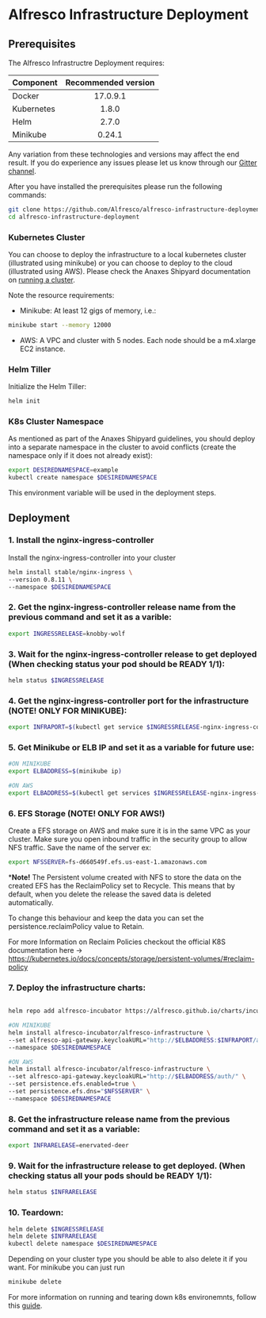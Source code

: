# Alfresco Infrastructure Deployment

## Prerequisites

The Alfresco Infrastructre Deployment requires:

| Component        | Recommended version |
| ------------- |:-------------:|
| Docker     | 17.0.9.1 |
| Kubernetes | 1.8.0    |
| Helm       | 2.7.0    |
| Minikube   | 0.24.1   |

Any variation from these technologies and versions may affect the end result. If you do experience any issues please let us know through our [Gitter channel](https://gitter.im/Alfresco/platform-services?utm_source=share-link&utm_medium=link&utm_campaign=share-link).

After you have installed the prerequisites please run the following commands:

```bash
git clone https://github.com/Alfresco/alfresco-infrastructure-deployment.git
cd alfresco-infrastructure-deployment
```

### Kubernetes Cluster

You can choose to deploy the infrastructure to a local kubernetes cluster (illustrated using minikube) or you can choose to deploy to the cloud (illustrated using AWS).
Please check the Anaxes Shipyard documentation on [running a cluster](https://github.com/Alfresco/alfresco-anaxes-shipyard/blob/master/SECRETS.md).

Note the resource requirements:
* Minikube: At least 12 gigs of memory, i.e.:
```bash
minikube start --memory 12000
```
* AWS: A VPC and cluster with 5 nodes. Each node should be a m4.xlarge EC2 instance.

### Helm Tiller

Initialize the Helm Tiller:
```bash
helm init
```

### K8s Cluster Namespace

As mentioned as part of the Anaxes Shipyard guidelines, you should deploy into a separate namespace in the cluster to avoid conflicts (create the namespace only if it does not already exist):
```bash
export DESIREDNAMESPACE=example
kubectl create namespace $DESIREDNAMESPACE
```

This environment variable will be used in the deployment steps.

## Deployment

### 1. Install the nginx-ingress-controller

Install the nginx-ingress-controller into your cluster
```bash
helm install stable/nginx-ingress \
--version 0.8.11 \
--namespace $DESIREDNAMESPACE
```
### 2. Get the nginx-ingress-controller release name from the previous command and set it as a varible:
```bash
export INGRESSRELEASE=knobby-wolf
```

### 3. Wait for the nginx-ingress-controller release to get deployed (When checking status your pod should be READY 1/1):
```bash
helm status $INGRESSRELEASE
```

### 4. Get the nginx-ingress-controller port for the infrastructure (**NOTE! ONLY FOR MINIKUBE**):
```bash
export INFRAPORT=$(kubectl get service $INGRESSRELEASE-nginx-ingress-controller --namespace $DESIREDNAMESPACE -o jsonpath={.spec.ports[0].nodePort})
```

### 5. Get Minikube or ELB IP and set it as a variable for future use:

```bash
#ON MINIKUBE
export ELBADDRESS=$(minikube ip)

#ON AWS
export ELBADDRESS=$(kubectl get services $INGRESSRELEASE-nginx-ingress-controller --namespace=$DESIREDNAMESPACE -o jsonpath={.status.loadBalancer.ingress[0].hostname})
```

### 6. EFS Storage (**NOTE! ONLY FOR AWS!**)

Create a EFS storage on AWS and make sure it is in the same VPC as your cluster. Make sure you open inbound traffic in the security group to allow NFS traffic. Save the name of the server ex:
```bash
export NFSSERVER=fs-d660549f.efs.us-east-1.amazonaws.com
```

***Note!**
The Persistent volume created with NFS to store the data on the created EFS has the ReclaimPolicy set to Recycle.
This means that by default, when you delete the release the saved data is deleted automatically.

To change this behaviour and keep the data you can set the persistence.reclaimPolicy value to Retain.

For more Information on Reclaim Policies checkout the official K8S documentation here -> https://kubernetes.io/docs/concepts/storage/persistent-volumes/#reclaim-policy

### 7. Deploy the infrastructure charts:
```bash

helm repo add alfresco-incubator https://alfresco.github.io/charts/incubator

#ON MINIKUBE
helm install alfresco-incubator/alfresco-infrastructure \
--set alfresco-api-gateway.keycloakURL="http://$ELBADDRESS:$INFRAPORT/auth/" \
--namespace $DESIREDNAMESPACE

#ON AWS
helm install alfresco-incubator/alfresco-infrastructure \
--set alfresco-api-gateway.keycloakURL="http://$ELBADDRESS/auth/" \
--set persistence.efs.enabled=true \
--set persistence.efs.dns="$NFSSERVER" \
--namespace $DESIREDNAMESPACE
```

### 8. Get the infrastructure release name from the previous command and set it as a variable:
```bash
export INFRARELEASE=enervated-deer
```

### 9. Wait for the infrastructure release to get deployed. (When checking status all your pods should be READY 1/1):
```bash
helm status $INFRARELEASE
```

### 10. Teardown:

```bash
helm delete $INGRESSRELEASE
helm delete $INFRARELEASE
kubectl delete namespace $DESIREDNAMESPACE
```
Depending on your cluster type you should be able to also delete it if you want.
For minikube you can just run
```bash
minikube delete
```
For more information on running and tearing down k8s environemnts, follow this [guide](https://github.com/Alfresco/alfresco-anaxes-shipyard/blob/master/docs/running-a-cluster.md).